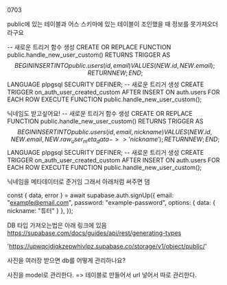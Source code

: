 0703

public에 있는 테이블과 어스 스키마에 있는 테이블이 조인했을 때 정보를 못가져오더라구요

-- 새로운 트리거 함수 생성
CREATE OR REPLACE FUNCTION public.handle_new_user_custom() RETURNS TRIGGER AS $$ BEGIN INSERT INTO public.users (id, email) VALUES (NEW.id, NEW.email); RETURN NEW; END; $$ LANGUAGE plpgsql SECURITY DEFINER; -- 새로운 트리거 생성 CREATE TRIGGER on_auth_user_created_custom AFTER INSERT ON auth.users FOR EACH ROW EXECUTE FUNCTION public.handle_new_user_custom();

닉네임도 받고싶어요!
-- 새로운 트리거 함수 생성
CREATE OR REPLACE FUNCTION public.handle_new_user_custom() RETURNS TRIGGER AS $$ BEGIN INSERT INTO public.users (id, email, nickname) VALUES (NEW.id, NEW.email, NEW.raw_user_meta_data->>'nickname'); RETURN NEW; END; $$ LANGUAGE plpgsql SECURITY DEFINER; -- 새로운 트리거 생성 CREATE TRIGGER on_auth_user_created_custom AFTER INSERT ON auth.users FOR EACH ROW EXECUTE FUNCTION public.handle_new_user_custom();

닉네임을 메타데이터로 준거임 그래서 아래처럼 써주면 댐

const { data, error } = await supabase.auth.signUp({
email: "example@email.com",
password: "example-password",
options: { data: { nickname: "튜터" } },
});

DB 타입 가져오는법은 아래 링크에 있음
https://supabase.com/docs/guides/api/rest/generating-types

'https://upwqcjdjqkzepwhivlpz.supabase.co/storage/v1/object/public/'

사진을 여러장 받으면 db를 어떻게 관리하나요?

사진을 model로 관리한다. => 테이블로 만들어서 url 넣어서 따로 관리한다.
